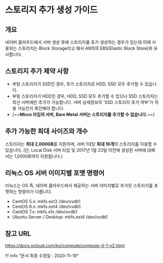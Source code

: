 # 스토리지 추가 생성 가이드

## 개요
네이버 클라우드에서 서버 생성 후에 스토리지를 추가 생성하는 경우가 있는데 이때 사용되는 스토리지는 Block Storage라고 해서 AWS의 EBS(Elastic Block Store)와 유사합니다.

## 스토리지 추가 제약 사항

- 부팅 스토리지가 SSD인 경우, 추가 스토리지로 HDD, SSD 모두 추가할 수 있습니다.
- 부팅 스토리지가 HDD인 경우, HDD, SSD 모두 추가할 수 있으나 SSD 스토리지는 최신 서버에만 추가가 가능합니다. 서버 상세정보의 'SSD 스토리지 추가 여부'가 적용 가능인지 확인해야 합니다.
- {==**Micro 타입의 서버, Bare Metal 서버는 스토리지를 추가할 수 없습니다.**==}


## 추가 가능한 최대 사이즈와 개수
스토리지는 **최대 2,000GB**를 지원하며, 서버 1대당 **최대 16개**의 스토리지를 이용할 수 있습니다. (단, Local Disk 서버 타입 및 2017년 1월 23일 이전에 생성된 서버에 대해서는 1,000GB까지 지원됩니다.)


## 리눅스 OS 서버 이미지별 포맷 명령어
리눅스는 OS 즉, 네이버 클라우드에서 제공하는 서버 이미지별로 추가된 스토리지를 포맷하는 명령어가 다릅니다.

- CentOS 5.x: mkfs.ext3 /dev/xvdb1
- CentOS 6.x: mkfs.ext4 /dev/xvdb1
- CentOS 7.x: mkfs.xfs /dev/xvdb1
- Ubuntu Server / Desktop: mkfs.ext4 /dev/xvdb1


## 참고 URL
<a href="https://docs.ncloud.com/ko/compute/compute-4-1-v2.html" target="_blank">https://docs.ncloud.com/ko/compute/compute-4-1-v2.html</a>


!!! info "문서 최종 수정일 : 2020-11-19" 